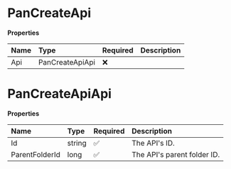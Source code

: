 # PanCreateApi

**Properties**

| Name | Type            | Required | Description |
| :--- | :-------------- | :------- | :---------- |
| Api  | PanCreateApiApi | ❌       |             |

# PanCreateApiApi

**Properties**

| Name           | Type   | Required | Description                 |
| :------------- | :----- | :------- | :-------------------------- |
| Id             | string | ✅       | The API's ID.               |
| ParentFolderId | long   | ✅       | The API's parent folder ID. |

<!-- This file was generated by liblab | https://liblab.com/ -->
